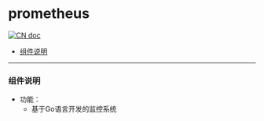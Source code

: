# prometheus

[![CN doc](https://img.shields.io/badge/文档-中文版-blue.svg)](prometheus.md)

- [组件说明](#组件说明)

---

### 组件说明
*  功能：
   * 基于Go语言开发的监控系统

